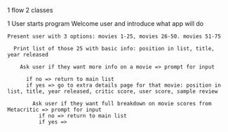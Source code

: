 1 flow
2 classes


1 User starts program
    Welcome user and introduce what app will do
    
    Present user with 3 options: movies 1-25, movies 26-50. movies 51-75
      
      Print list of those 25 with basic info: position in list, title, year released
        
        Ask user if they want more info on a movie => prompt for input
          
          if no => return to main list
          if yes => go to extra details page for that movie: position in list, title, year released, critic score, user score, sample review
            
            Ask user if they want full breakdown on movie scores from Metacritic => prompt for input
              if no => return to main list
              if yes => 